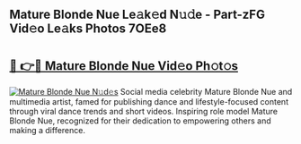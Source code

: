 ## Mature Blonde Nue Le𝚊k𝚎d N𝚞𝚍e - Part-zFG Vid𝚎o Le𝚊ks Photos 7OEe8

# <h2><a href="http://fb7xagy.evod.top/?m=Mature+Blonde+Nue">🔗 👉🔴 Mature Blonde Nue Vid𝚎o Ph𝚘t𝚘s</a></h2>

[![Mature Blonde Nue N𝚞d𝚎s](https://i.imgur.com/8V9OHl7.gif)](http://fb7xagy.evod.top/?m=Mature+Blonde+Nue)
Social media celebrity Mature Blonde Nue and multimedia artist, famed for publishing dance and lifestyle-focused content through viral dance trends and short videos. Inspiring role model Mature Blonde Nue, recognized for their dedication to empowering others and making a difference. 
